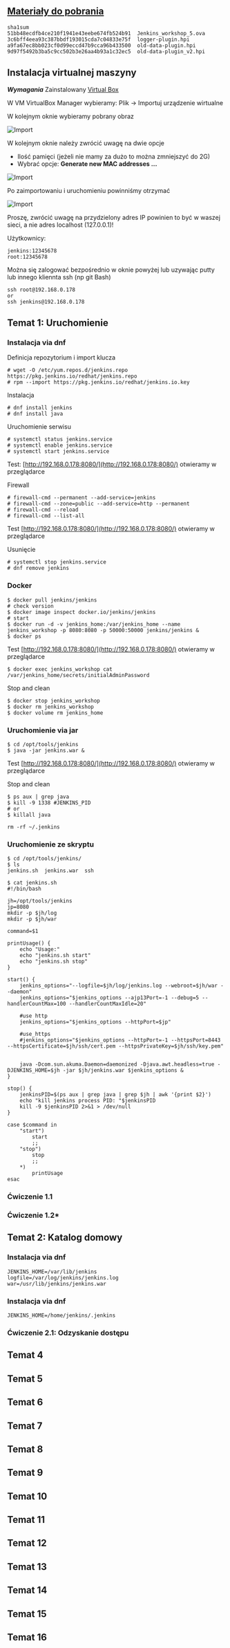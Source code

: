 ## [Materiały do pobrania](https://drive.google.com/drive/folders/1l8nAP_4hHqrliGPWCv8RHH6_SnM1-kA-?usp=sharing)
```
sha1sum
51bb48ecdfb4ce210f1941e43eebe674fb524b91  Jenkins_workshop_5.ova
3c6bff4eea93c387bbdf193015cda7c04833e75f  logger-plugin.hpi
a9fa67ec8bb023cf0d99eccd47b9cca96b433500  old-data-plugin.hpi
9d97f5492b3ba5c9cc502b3e26aa4b93a1c32ec5  old-data-plugin_v2.hpi
```
## Instalacja virtualnej maszyny
***Wymagania*** Zainstalowany [Virtual Box](https://www.virtualbox.org/wiki/Downloads)

W VM VirtualBox Manager wybieramy: Plik -> Importuj urządzenie wirtualne

W kolejnym oknie wybieramy pobrany obraz

![Import](img/import_1.png)

W kolejnym oknie należy zwrócić uwagę na dwie opcje
* Ilość pamięci (jeżeli nie mamy za dużo to można zmniejszyć do 2G)
* Wybrać opcje: **Generate new MAC addresses ...**

![Import](img/import_2.png)

Po zaimportowaniu i uruchomieniu powinniśmy otrzymać

![Import](img/import_3.png)

Proszę, zwrócić uwagę na przydzielony adres IP powinien to być w waszej sieci, a nie adres localhost (127.0.0.1)!

Użytkownicy:
```
jenkins:12345678
root:12345678
```
Można się zalogować bezpośrednio w oknie powyżej lub uzywając putty lub innego kliennta ssh
(np git Bash)
```
ssh root@192.168.0.178
or
ssh jenkins@192.168.0.178
```
## Temat 1: Uruchomienie 
### Instalacja via dnf
Definicja repozytorium i import klucza
```
# wget -O /etc/yum.repos.d/jenkins.repo https://pkg.jenkins.io/redhat/jenkins.repo
# rpm --import https://pkg.jenkins.io/redhat/jenkins.io.key
```
Instalacja
```
# dnf install jenkins
# dnf install java
```
Uruchomienie serwisu
```
# systemctl status jenkins.service
# systemctl enable jenkins.service
# systemctl start jenkins.service
```
Test: [http://192.168.0.178:8080/](http://192.168.0.178:8080/) otwieramy w przeglądarce

Firewall
```
# firewall-cmd --permanent --add-service=jenkins
# firewall-cmd --zone=public --add-service=http --permanent
# firewall-cmd --reload
# firewall-cmd --list-all
```
Test [http://192.168.0.178:8080/](http://192.168.0.178:8080/) otwieramy w przeglądarce

Usunięcie
```
# systemctl stop jenkins.service
# dnf remove jenkins
```
### Docker
```
$ docker pull jenkins/jenkins
# check version
$ docker image inspect docker.io/jenkins/jenkins
# start
$ docker run -d -v jenkins_home:/var/jenkins_home --name jenkins_workshop -p 8080:8080 -p 50000:50000 jenkins/jenkins &
$ docker ps
```
Test [http://192.168.0.178:8080/](http://192.168.0.178:8080/) otwieramy w przeglądarce
```
$ docker exec jenkins_workshop cat /var/jenkins_home/secrets/initialAdminPassword
```
Stop and clean
```
$ docker stop jenkins_workshop
$ docker rm jenkins_workshop
$ docker volume rm jenkins_home
```
### Uruchomienie via jar
```
$ cd /opt/tools/jenkins
$ java -jar jenkins.war &
```
Test [http://192.168.0.178:8080/](http://192.168.0.178:8080/) otwieramy w przeglądarce

Stop and clean
```
$ ps aux | grep java
$ kill -9 1338 #JENKINS_PID
# or
$ killall java

rm -rf ~/.jenkins
```
### Uruchomienie ze skryptu
```
$ cd /opt/tools/jenkins/
$ ls
jenkins.sh  jenkins.war  ssh
```
```
$ cat jenkins.sh 
#!/bin/bash

jh=/opt/tools/jenkins
jp=8080
mkdir -p $jh/log
mkdir -p $jh/war

command=$1

printUsage() {
    echo "Usage:"
    echo "jenkins.sh start"
    echo "jenkins.sh stop"
}

start() {
    jenkins_options="--logfile=$jh/log/jenkins.log --webroot=$jh/war --daemon"
    jenkins_options="$jenkins_options --ajp13Port=-1 --debug=5 --handlerCountMax=100 --handlerCountMaxIdle=20"
    
    #use http
    jenkins_options="$jenkins_options --httpPort=$jp"
    
    #use_https
    #jenkins_options="$jenkins_options --httpPort=-1 --httpsPort=8443 --httpsCertificate=$jh/ssh/cert.pem --httpsPrivateKey=$jh/ssh/key.pem"


    java -Dcom.sun.akuma.Daemon=daemonized -Djava.awt.headless=true -DJENKINS_HOME=$jh -jar $jh/jenkins.war $jenkins_options &
}

stop() {
    jenkinsPID=$(ps aux | grep java | grep $jh | awk '{print $2}')
    echo "kill jenkins process PID: "$jenkinsPID
    kill -9 $jenkinsPID 2>&1 > /dev/null
}

case $command in
    "start")
        start
        ;;
    "stop")
        stop
        ;;
    *)
        printUsage
esac

```
### Ćwiczenie 1.1
### Ćwiczenie 1.2*
## Temat 2: Katalog domowy
### Instalacja via dnf
```
JENKINS_HOME=/var/lib/jenkins
logfile=/var/log/jenkins/jenkins.log
war=/usr/lib/jenkins/jenkins.war
```
### Instalacja via dnf
```
JENKINS_HOME=/home/jenkins/.jenkins
```
### Ćwiczenie 2.1: Odzyskanie dostępu

## Temat 4
## Temat 5
## Temat 6
## Temat 7
## Temat 8
## Temat 9
## Temat 10
## Temat 11
## Temat 12
## Temat 13
## Temat 14
## Temat 15
## Temat 16